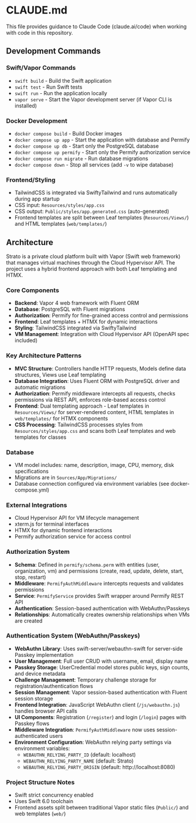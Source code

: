 # CLAUDE.md

This file provides guidance to Claude Code (claude.ai/code) when working with code in this repository.

## Development Commands

### Swift/Vapor Commands
- `swift build` - Build the Swift application
- `swift test` - Run Swift tests
- `swift run` - Run the application locally
- `vapor serve` - Start the Vapor development server (if Vapor CLI is installed)

### Docker Development
- `docker compose build` - Build Docker images
- `docker compose up app` - Start the application with database and Permify
- `docker compose up db` - Start only the PostgreSQL database
- `docker compose up permify` - Start only the Permify authorization service
- `docker compose run migrate` - Run database migrations
- `docker compose down` - Stop all services (add `-v` to wipe database)

### Frontend/Styling
- TailwindCSS is integrated via SwiftyTailwind and runs automatically during app startup
- CSS input: `Resources/styles/app.css`
- CSS output: `Public/styles/app.generated.css` (auto-generated)
- Frontend templates are split between Leaf templates (`Resources/Views/`) and HTML templates (`web/templates/`)

## Architecture

Strato is a private cloud platform built with Vapor (Swift web framework) that manages virtual machines through the Cloud Hypervisor API. The project uses a hybrid frontend approach with both Leaf templating and HTMX.

### Core Components
- **Backend**: Vapor 4 web framework with Fluent ORM
- **Database**: PostgreSQL with Fluent migrations
- **Authorization**: Permify for fine-grained access control and permissions
- **Frontend**: Leaf templates + HTMX for dynamic interactions
- **Styling**: TailwindCSS integrated via SwiftyTailwind
- **VM Management**: Integration with Cloud Hypervisor API (OpenAPI spec included)

### Key Architecture Patterns
- **MVC Structure**: Controllers handle HTTP requests, Models define data structures, Views use Leaf templating
- **Database Integration**: Uses Fluent ORM with PostgreSQL driver and automatic migrations
- **Authorization**: Permify middleware intercepts all requests, checks permissions via REST API, enforces role-based access control
- **Frontend**: Dual templating approach - Leaf templates in `Resources/Views/` for server-rendered content, HTML templates in `web/templates/` for HTMX components
- **CSS Processing**: TailwindCSS processes styles from `Resources/styles/app.css` and scans both Leaf templates and web templates for classes

### Database
- VM model includes: name, description, image, CPU, memory, disk specifications
- Migrations are in `Sources/App/Migrations/`
- Database connection configured via environment variables (see docker-compose.yml)

### External Integrations
- Cloud Hypervisor API for VM lifecycle management
- xterm.js for terminal interfaces
- HTMX for dynamic frontend interactions
- Permify authorization service for access control

### Authorization System
- **Schema**: Defined in `permify/schema.perm` with entities (user, organization, vm) and permissions (create, read, update, delete, start, stop, restart)
- **Middleware**: `PermifyAuthMiddleware` intercepts requests and validates permissions
- **Service**: `PermifyService` provides Swift wrapper around Permify REST API
- **Authentication**: Session-based authentication with WebAuthn/Passkeys
- **Relationships**: Automatically creates ownership relationships when VMs are created

### Authentication System (WebAuthn/Passkeys)
- **WebAuthn Library**: Uses swift-server/webauthn-swift for server-side Passkey implementation
- **User Management**: Full user CRUD with username, email, display name
- **Passkey Storage**: UserCredential model stores public keys, sign counts, and device metadata
- **Challenge Management**: Temporary challenge storage for registration/authentication flows
- **Session Management**: Vapor session-based authentication with Fluent session storage
- **Frontend Integration**: JavaScript WebAuthn client (`/js/webauthn.js`) handles browser API calls
- **UI Components**: Registration (`/register`) and login (`/login`) pages with Passkey flows
- **Middleware Integration**: `PermifyAuthMiddleware` now uses session-authenticated users
- **Environment Configuration**: WebAuthn relying party settings via environment variables:
  - `WEBAUTHN_RELYING_PARTY_ID` (default: localhost)
  - `WEBAUTHN_RELYING_PARTY_NAME` (default: Strato)
  - `WEBAUTHN_RELYING_PARTY_ORIGIN` (default: http://localhost:8080)

### Project Structure Notes
- Swift strict concurrency enabled
- Uses Swift 6.0 toolchain
- Frontend assets split between traditional Vapor static files (`Public/`) and web templates (`web/`)